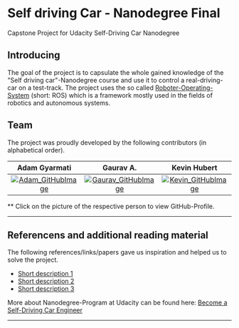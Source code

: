 # Self driving Car - Nanodegree Final

Capstone Project for Udacity Self-Driving Car Nanodegree

## Introducing

The goal of the project is to capsulate the whole gained knowledge of the "Self driving car"-Nanodegree course and use it to control a real-driving-car on a test-track.
The project uses the so called [Roboter-Operating-System](https://en.wikipedia.org/wiki/Robot_Operating_System) (short: ROS) which is a framework mostly used in the fields of robotics and autonomous systems.


## Team
The project was proudly developed by the following contributors (in alphabetical order).

| Adam Gyarmati | Gaurav A. | Kevin Hubert | Lukas Leonard Köning |
|:---:|:---:|:---:|:---:|
| [![Adam_GitHubImage](https://avatars1.githubusercontent.com/u/40522904?v=4&s=400)](https://github.com/gyadam)    | [![Gaurav_GitHubImage](https://avatars0.githubusercontent.com/u/33591870?s=400&v=4)](https://github.com/gasatig) | [![Kevin_GitHubImage](https://avatars3.githubusercontent.com/u/34512569?s=400&v=4)](https://github.com/KevinHubert-Dev)  | [![LukasLeonard_GitHubImage](https://avatars2.githubusercontent.com/u/6058766?s=400&v=4)](https://github.com/LukasLeonardKoening)  |
** Click on the picture of the respective person to view GitHub-Profile.


---

## Referencens and additional reading material
The following references/links/papers gave us inspiration and helped us to solve the project.
- [Short description 1](https://udacity.com)
- [Short description 2](https://udacity.com)
- [Short description 3](https://udacity.com)

More about Nanodegree-Program at Udacity can be found here:
[Become a Self-Driving Car Engineer](https://www.udacity.com/course/self-driving-car-engineer-nanodegree--nd013)


---